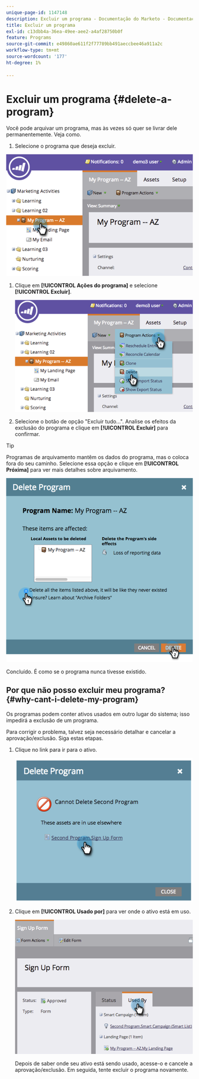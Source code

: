 ```yaml
---
unique-page-id: 1147148
description: Excluir um programa - Documentação do Marketo - Documentação do produto
title: Excluir um programa
exl-id: c13dbb4a-36ea-49ee-aee2-a4af28750b0f
feature: Programs
source-git-commit: e49860ae611f2f77789bb491aeccbee46a911a2c
workflow-type: tm+mt
source-wordcount: '177'
ht-degree: 1%

---
```


# Excluir um programa {#delete-a-program}

Você pode arquivar um programa, mas às vezes só quer se livrar dele permanentemente. Veja como.

1. Selecione o programa que deseja excluir.

![](assets/image2014-9-23-15-3a40-3a57.png)

1. Clique em **[!UICONTROL Ações do programa]** e selecione **[!UICONTROL Excluir]**.

   ![](assets/image2014-9-23-15-3a41-3a11.png)

1. Selecione o botão de opção &quot;Excluir tudo...&quot;. Analise os efeitos da exclusão do programa e clique em **[!UICONTROL Excluir]** para confirmar.

>[!TIP]
>
>Programas de arquivamento mantêm os dados do programa, mas o coloca fora do seu caminho. Selecione essa opção e clique em **[!UICONTROL Próxima]** para ver mais detalhes sobre arquivamento.

![](assets/2017-05-05-15-04-15.png)

Concluído. É como se o programa nunca tivesse existido.

## Por que não posso excluir meu programa? {#why-cant-i-delete-my-program}

Os programas podem conter ativos usados em outro lugar do sistema; isso impedirá a exclusão de um programa.

Para corrigir o problema, talvez seja necessário detalhar e cancelar a aprovação/exclusão. Siga estas etapas.

1. Clique no link para ir para o ativo.

   ![](assets/image2014-9-23-15-3a42-3a10.png)

1. Clique em **[!UICONTROL Usado por]** para ver onde o ativo está em uso.

   ![](assets/image2014-9-23-15-3a42-3a57.png)

   Depois de saber onde seu ativo está sendo usado, acesse-o e cancele a aprovação/exclusão. Em seguida, tente excluir o programa novamente.
